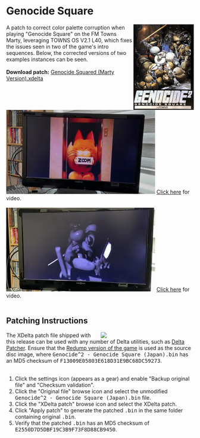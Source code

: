 <h1>Genocide Square</h1>
<img width="162" height="229" align="right" src="https://github.com/DerekPascarella/GenocideSquare-ColorPatchFMTownsMarty/blob/main/cover.jpg?raw=true">A patch to correct color palette corruption when playing "Genocide Square" on the FM Towns Marty, leveraging TOWNS OS V2.1 L40, which fixes the issues seen in two of the game's intro sequences.  Below, the corrected versions of two examples instances can be seen.
<br><br>
<b>Download patch:</b> <a href="https://github.com/DerekPascarella/GenocideSquare-ColorPatchFMTownsMarty/raw/main/Genocide%20Square%20(Marty%20Version).xdelta">Genocide Squared (Marty Version).xdelta</a>
<br><br>
<img src="https://github.com/DerekPascarella/GenocideSquare-ColorPatchFMTownsMarty/blob/main/example_1.png?raw=true">
<a href="https://imgur.com/vlCbNoY">Click here</a> for video.
<br><br>
<img src="https://github.com/DerekPascarella/GenocideSquare-ColorPatchFMTownsMarty/blob/main/example_2.png?raw=true">
<a href="https://imgur.com/ljSY3py">Click here</a> for video.
<br><br>

<h2>Patching Instructions</h2>
<img align="right" width="250" src="https://i.imgur.com/r4b04e7.png">The XDelta patch file shipped with this release can be used with any number of Delta utilities, such as <a href="https://www.romhacking.net/utilities/704/">Delta Patcher</a>. Ensure that the <a href="http://redump.org/disc/43807/">Redump version of the game</a> is used as the source disc image, where <tt>Genocide^2 - Genocide Square (Japan).bin</tt> has an MD5 checksum of <tt>F13009E05803E618D31E9BC68DC59273</tt>.
<br><br>
<ol type="1">
<li>Click the settings icon (appears as a gear) and enable "Backup original file" and "Checksum validation".</li>
<li>Click the "Original file" browse icon and select the unmodified <tt>Genocide^2 - Genocide Square (Japan).bin</tt> file.</li>
<li>Click the "XDelta patch" browse icon and select the XDelta patch.</li>
<li>Click "Apply patch" to generate the patched <tt>.bin</tt> in the same folder containing original <tt>.bin</tt>.</li>
<li>Verify that the patched <tt>.bin</tt> has an MD5 checksum of <tt>E2550D7D5DBF19C3B9F73F8D88CB9450</tt>.</li>
</ol>
